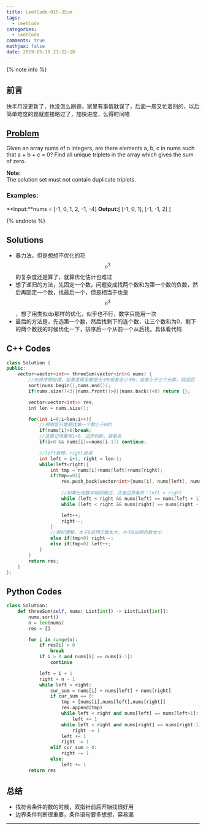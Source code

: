 ```yaml
---
title: LeetCode-015-3Sum
tags:
  - LeetCode
categories:
  - LeetCode
comments: true
mathjax: false
date: 2019-05-19 21:22:18
---
```


<meta name="referrer" content="no-referrer" />

{% note info %}
## 前言
快半月没更新了，也没怎么刷题，家里有事情耽误了，后面一周又忙着别的，以后简单难度的题就直接略过了，加快进度，么得时间咯

## [Problem](https://leetcode.com/problems/3sum/)   
Given an array nums of n integers, are there elements a, b, c in nums such that a + b + c = 0? Find all unique triplets in the array which gives the sum of zero.

**Note:**  
The solution set must not contain duplicate triplets.

### Examples:
**Input:**nums = [-1, 0, 1, 2, -1, -4]
**Output:**[ [-1, 0, 1], [-1, -1, 2] ]

{% endnote %}
<!--more-->

## Solutions
- 暴力法，但是想想不优化的花$$ n^3 $$的复杂度还是算了，就算优化估计也难过
- 想了递归的方法，先固定一个数，问题变成找两个数和为第一个数的负数，然后再固定一个数，找最后一个，但是相当于也是$$ n^3 $$，想了用类似dp那样的优化，似乎也不行，数字只能用一次
- 最后的方法是，先选第一个数，然后找剩下的连个数，让三个数和为0，剩下的两个数找的时候优化一下，排序后一个从前一个从后找，具体看代码


## C++ Codes

```C++
class Solution {
public:
    vector<vector<int>> threeSum(vector<int>& nums) {
        //先排序预处理，如果发现全都是大于0或者全小于0，或者少于三个元素，就返回
        sort(nums.begin(),nums.end());
        if(nums.size()<3||nums.front()>0||nums.back()<0) return {};

        vector<vector<int>> res;
        int len = nums.size();

        for(int i=0;i<len;i++){
            //很明显只需要找第一个数小于0的
            if(nums[i]>0)break;
            //这里记得要写i>0，边界判断，容易丢
            if(i>0 && nums[i]==nums[i-1]) continue;

            //left自增，right自减
            int left = i+1, right = len-1;
            while(left<right){
                int tmp = nums[i]+nums[left]+nums[right];
                if(tmp==0){
                    res.push_back(vector<int>{nums[i], nums[left], nums[right]});
                    
                    //如果出现数字相同跳过，注意边界条件：left < right
                    while (left < right && nums[left] == nums[left + 1]) left += 1;
                    while (left < right && nums[right] == nums[right - 1]) right -= 1;

                    left++;
                    right--;
                }
                //很好理解，大于0说明正数太大，小于0说明负数太小
                else if(tmp>0) right--;
                else if(tmp<0) left++;
            }
        }
        return res;
    }
};
```

## Python Codes

```python
class Solution:
    def threeSum(self, nums: List[int]) -> List[List[int]]:
        nums.sort()
        n = len(nums)
        res = []

        for i in range(n):
            if res[i] > 0
                break
            if i > 0 and nums[i] == nums[i-1]:
                continue

            left = i + 1
            right = n - 1
            while left < right:
                cur_sum = nums[i] + nums[left] + nums[right]
                if cur_sum == 0:
                    tmp = [nums[i],nums[left],nums[right]]
                    res.append(tmp)
                    while left < right and nums[left] == nums[left+1]:
                        left += 1
                    while left < right and nums[right] == nums[right-1]:
                        right -= 1
                    left += 1
                    right -= 1
                elif cur_sum > 0:
                    right -= 1
                else:
                    left += 1
        return res
```

## 总结
- 找符合条件的数的时候，双指针前后开始找很好用
- 边界条件判断很重要，条件语句要多想想，容易漏


------
